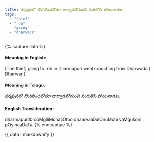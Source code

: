 ```yaml
---
title: ధర్మపురిలో దొంగిలించబోతూ ధార్వాడలోనుంచి వంగుకొని పోయినాడట.
tags:
  - "thief"
  - "rob"
  - "going"
  - "dharwada"
---
```


{% capture data %}
#### Meaning in English:
[The thief] going to rob in Dharmapuri went crouching from Dharwada ( Dharwar ).

#### Meaning in Telugu:
ధర్మపురిలో దొంగిలించబోతూ ధార్వాడలోనుంచి వంగుకొని పోయినాడట.

#### English Transliteration:
dharmapurilO doMgiliMchabOtoo dhaarvaaDalOnuMchi vaMgukoni pOyinaaDaTa.
{% endcapture %}

{{ data | markdownify }}

